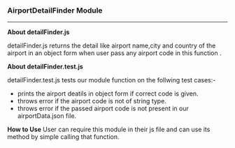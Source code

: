 ### AirportDetailFinder Module ###
 ***
**About detailFinder.js**

detailFinder.js returns the detail like airport name,city and country  of the airport in an object form when user pass any airport code in this function .

**About detailFinder.test.js**

detailFinder.test.js tests our module function on the follwing test cases:-

* prints the airport deatils in object form if correct code is given.
* throws error if the airport code is not of string type.
* throws error if the passed airport code is not present in our airportData.json file.

**How to Use**
User can require this module in their js file and can use its method by simple calling that function.

